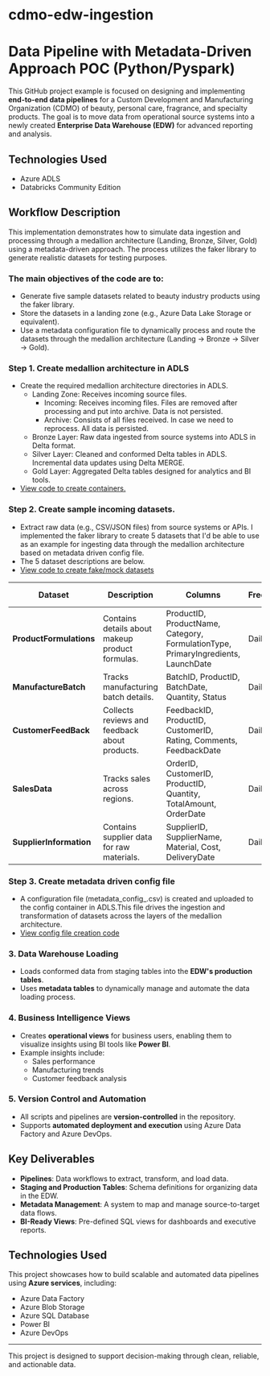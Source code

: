# cdmo-edw-ingestion
# Data Pipeline with Metadata-Driven Approach POC  (Python/Pyspark)

This GitHub project example is focused on designing and implementing **end-to-end data pipelines** for a Custom Development and Manufacturing Organization (CDMO) of beauty, personal care, fragrance, and specialty products. The goal is to move data from operational source systems into a newly created **Enterprise Data Warehouse (EDW)** for advanced reporting and analysis. 

## Technologies Used
- Azure ADLS
- Databricks Community Edition

## Workflow Description
This implementation demonstrates how to simulate data ingestion and processing through a medallion architecture (Landing, Bronze, Silver, Gold) using a metadata-driven approach. The process utilizes the faker library to generate realistic datasets for testing purposes.

### The main objectives of the code are to:
- Generate five sample datasets related to beauty industry products using the faker library.
- Store the datasets in a landing zone (e.g., Azure Data Lake Storage or equivalent).
- Use a metadata configuration file to dynamically process and route the datasets through the medallion architecture (Landing → Bronze → Silver → Gold).

### Step 1. Create medallion architecture in ADLS
- Create the required medallion architecture directories in ADLS.
  - Landing Zone: Receives incoming source files.     
      - Incoming: Receives incoming files. Files are removed after processing and put into archive. Data is not persisted.
      - Archive: Consists of all files received. In case we need to reprocess.  All data is persisted.
  - Bronze Layer: Raw data ingested from source systems into ADLS in Delta format.
  - Silver Layer: Cleaned and conformed Delta tables in ADLS. Incremental data updates using Delta MERGE.
  - Gold Layer: Aggregated Delta tables designed for analytics and BI tools.
- [View code to create containers.](https://github.com/tonyjacobscloudpro/cdmo-edw-ingestion/blob/main/notebooks/00-create-adls-directories.ipynb)

### Step 2. Create sample incoming datasets.
- Extract raw data (e.g., CSV/JSON files) from source systems or APIs.  I implemented the faker library to create 5 datasets that I'd be able to use as an example for ingesting data through the medallion architecture based on metadata driven config file.
- The 5 dataset descriptions are below.
- [View code to create fake/mock datasets](https://github.com/tonyjacobscloudpro/cdmo-edw-ingestion/blob/main/notebooks/01-cdmo-datasets-creation.ipynb)
  
| Dataset              | Description                             | Columns                                                                                          | Frequency | File Format | File Naming Example                   |
|----------------------|-----------------------------------------|--------------------------------------------------------------------------------------------------|-----------|-------------|---------------------------------------|
| **ProductFormulations** | Contains details about makeup product formulas. | ProductID, ProductName, Category, FormulationType, PrimaryIngredients, LaunchDate               | Daily    | csv         | `productformula_20250126_081617.csv`  |
| **ManufactureBatch** | Tracks manufacturing batch details.     | BatchID, ProductID, BatchDate, Quantity, Status                                                 | Daily     | csv         | `manufacturebatch_20250126_081617.csv`|
| **CustomerFeedBack** | Collects reviews and feedback about products. | FeedbackID, ProductID, CustomerID, Rating, Comments, FeedbackDate                               |   Daily     | csv         | customerfeedback_20250126_081617.csv                                   |
| **SalesData**        | Tracks sales across regions.            | OrderID, CustomerID, ProductID, Quantity, TotalAmount, OrderDate                                | Daily       | csv         | sales_20250126_081617.csv                                 |
| **SupplierInformation** | Contains supplier data for raw materials. | SupplierID, SupplierName, Material, Cost, DeliveryDate                                          | Daily       | csv         | supplier_20250126_081617.csv                                  |

 
### Step 3. Create metadata driven config file
- A configuration file (metadata_config_<date>.csv) is created and uploaded to the config container in ADLS.This file drives the ingestion and transformation of datasets across the layers of the medallion architecture.
- [View config file creation code](https://github.com/tonyjacobscloudpro/cdmo-edw-ingestion/blob/main/notebooks/02-create-metadata-driven-config-file.ipynb)

### 3. Data Warehouse Loading
- Loads conformed data from staging tables into the **EDW's production tables**.
- Uses **metadata tables** to dynamically manage and automate the data loading process.

### 4. Business Intelligence Views
- Creates **operational views** for business users, enabling them to visualize insights using BI tools like **Power BI**.
- Example insights include:
  - Sales performance
  - Manufacturing trends
  - Customer feedback analysis

### 5. Version Control and Automation
- All scripts and pipelines are **version-controlled** in the repository.
- Supports **automated deployment and execution** using Azure Data Factory and Azure DevOps.

## Key Deliverables
- **Pipelines**: Data workflows to extract, transform, and load data.
- **Staging and Production Tables**: Schema definitions for organizing data in the EDW.
- **Metadata Management**: A system to map and manage source-to-target data flows.
- **BI-Ready Views**: Pre-defined SQL views for dashboards and executive reports.

## Technologies Used
This project showcases how to build scalable and automated data pipelines using **Azure services**, including:
- Azure Data Factory
- Azure Blob Storage
- Azure SQL Database
- Power BI
- Azure DevOps

---

This project is designed to support decision-making through clean, reliable, and actionable data.
